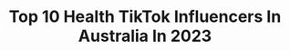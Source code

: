 ---
title: Top 10 Health TikTok Influencers In Australia In 2023
description: >-
  Find top health TikTok influencers in Australia in 2023. Most popular hashtags: #fyp #duet #tipsandtricks #love.
platform: TikTok
hits: 246
text_top: Identify the most popular TikTok profiles on inBeat.
text_bottom: inBeat aggregates 246 TikTok influencers like this in Australia for you to pitch.
profiles:
  - username: "mdmotivator"
    fullname: >-
      Zachery Dereniowski
    bio: >-
      📧 mdmotivator@viralnationtalent.com Mental Health Support YOU Deserve👇
    location: "Australia"
    followers: 1600000
    engagement: 1648
    commentsToLikes: 0.017822
    id: ckb9l7es9dk350j23fb48gn22
    verified: true
    hashtags: "#anxious, #mentalhealthtiktoks, #tipsandtricks, #mentalhealthmatters"
  - username: "life_of_carolyn"
    fullname: >-
      life_of_carolyn
    bio: >-
      Your mental health cheerleader ❤️ #motherhoodsquad Discount code TIKTOK10
    location: "Australia"
    followers: 54600
    engagement: 915
    commentsToLikes: 0.058654
    id: cka0gee5s44rz0i78u1leq44v
    verified: false
    hashtags: "#washing, #over30, #mumsoftiktok, #duet"
  - username: "kathryn.cakes"
    fullname: >-
      Kathryn w
    bio: >-
      Just me doin what I love ❤️ Thank you for all the support, stay healthy
    location: "Australia"
    followers: 33200
    engagement: 1970
    commentsToLikes: 0.007238
    id: ckb9b5mi1x08r0j23qzg9b41t
    verified: false
    hashtags: "#fy, #decorating, #cake, #artskills"
  - username: "mz_zarah"
    fullname: >-
      ZARAH ROSE 💕
    bio: >-
      🍽 HEALTHY RECIPES ON @MZ_KETO ✨ - 🐾 IG @MZ_ZARAH_ANIMALS 😻 - 💖🌈🦄💎
    location: "Australia"
    followers: 25300
    engagement: 1027
    commentsToLikes: 0.044043
    id: ck80oqmtujb7w0j78pvg8jh8k
    verified: false
    hashtags: "#car, #180sx, #petsoftiktok, #goodvibes"
  - username: "tarahelizabeth_"
    fullname: >-
      Tarah Elizabeth 
    bio: >-
      ☼ Self love & mental health advocate ☼ 💌 daisy@bornbredtalent.com
    location: "Australia"
    followers: 264400
    engagement: 1235
    commentsToLikes: 0.012459
    id: cka0vtodw01580i78gxrovs6f
    verified: false
    hashtags: "#vanlife, #vanbuild, #australia, #duet"
  - username: "nofom0"
    fullname: >-
      Olivia
    bio: >-
      Welcome to husky and women’s health tok. I’ll be your conductor this evening.
    location: "Australia"
    followers: 41900
    engagement: 989
    commentsToLikes: 0.029361
    id: ck9rk7azcrlos0j7859hrp9vn
    verified: false
    hashtags: "#bestfriend, #putafingerdown, #surprise, #siberianhusky"
  - username: "kim_kine"
    fullname: >-
      Kim Kine
    bio: >-
      Making health and wellness FUN! IG: @kim_kine
    location: "Australia"
    followers: 144500
    engagement: 954
    commentsToLikes: 0.028554
    id: ck931pligfsl30j784zufx9ds
    verified: false
    hashtags: "#selfcare, #mobility, #learnwithme, #sheearnedit"
  - username: "_kim_lawless_"
    fullname: >-
      Kim
    bio: >-
      •Fitness•health lifestyle• Instagram- kimlawless_fitness
    location: "Australia"
    followers: 49000
    engagement: 1060
    commentsToLikes: 0.048493
    id: cka7o7mp10qyp0i78xk1mluw6
    verified: false
    hashtags: "#dance, #tune, #tiktok, #foryou"
  - username: "leanne_ward_nutrition"
    fullname: >-
      TheFitnessDietitian
    bio: >-
      Nutritionist & Dietitian🤓 Making healthy easy✨ Podcast: Leanne Ward Nutrition🎙
    location: "Australia"
    followers: 408900
    engagement: 890
    commentsToLikes: 0.008207
    id: ck8hmpx1vn6c20j78eazlmltj
    verified: true
    hashtags: "#fatloss, #duet, #dietitian, #nutrition"
  - username: "sarahs.day"
    fullname: >-
      Sarah’s Day
    bio: >-
      Aussie Health and Fitness YouTuber💗
    location: "Australia"
    followers: 107400
    engagement: 1041
    commentsToLikes: 0.005972
    id: ck8w4ufmo923d0j78ujg1ddcp
    verified: true
    hashtags: "#fyp, #foryoupage, #toddler, #balancechallenge"
---